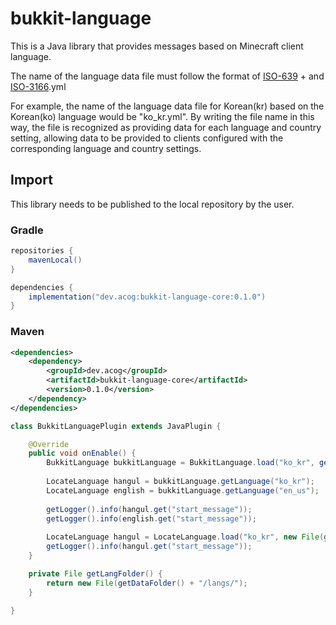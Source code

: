 # bukkit-language
This is a Java library that provides messages based on Minecraft client language.

The name of the language data file must follow the format of [ISO-639](https://docs.oracle.com/cd/E13214_01/wli/docs92/xref/xqisocodes.html) + and [ISO-3166](https://docs.oracle.com/cd/E13214_01/wli/docs92/xref/xqisocodes.html).yml  

For example, the name of the language data file for Korean(kr) based on the Korean(ko) language would be "ko_kr.yml". By writing the file name in this way, the file is recognized as providing data for each language and country setting, allowing data to be provided to clients configured with the corresponding language and country settings.

## Import

This library needs to be published to the local repository by the user.

### Gradle

```groovy
repositories {
    mavenLocal()
}

dependencies {
    implementation("dev.acog:bukkit-language-core:0.1.0")
}
```

### Maven

```xml
<dependencies>
    <dependency>
        <groupId>dev.acog</groupId>
        <artifactId>bukkit-language-core</artifactId>
        <version>0.1.0</version>
    </dependency>
</dependencies>
```

```java
class BukkitLanguagePlugin extends JavaPlugin {

    @Override
    public void onEnable() {
        BukkitLanguage bukkitLanguage = BukkitLanguage.load("ko_kr", getLangFolder());
        
        LocateLanguage hangul = bukkitLanguage.getLanguage("ko_kr");
        LocateLanguage english = bukkitLanguage.getLanguage("en_us");
                
        getLogger().info(hangul.get("start_message"));
        getLogger().info(english.get("start_message"));
        
        LocateLanguage hangul = LocateLanguage.load("ko_kr", new File(getDataFolder(), "ko_kr.yml"));
        getLogger().info(hangul.get("start_message"));
    }

    private File getLangFolder() {
        return new File(getDataFolder() + "/langs/");
    }
    
}
```
